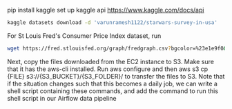 pip install kaggle
set up kaggle api 
    https://www.kaggle.com/docs/api

```bash
kaggle datasets download -d 'varunramesh1122/starwars-survey-in-usa'
```  

For St Louis Fred's Consumer Price Index dataset, run 


```bash
wget https://fred.stlouisfed.org/graph/fredgraph.csv?bgcolor=%23e1e9f0&chart_type=line&drp=0&fo=open%20sans&graph_bgcolor=%23ffffff&height=450&mode=fred&recession_bars=on&txtcolor=%23444444&ts=12&tts=12&width=1168&nt=0&thu=0&trc=0&show_legend=yes&show_axis_titles=yes&show_tooltip=yes&id=CUSR0000SS62031&scale=left&cosd=1999-01-01&coed=2020-04-01&line_color=%234572a7&link_values=false&line_style=solid&mark_type=none&mw=3&lw=2&ost=-99999&oet=99999&mma=0&fml=a&fq=Monthly&fam=avg&fgst=lin&fgsnd=2009-06-01&line_index=1&transformation=lin&vintage_date=2020-05-31&revision_date=2020-05-31&nd=1999-01-01
```

Next, copy the files downloaded from the EC2 instance to S3. Make sure that it has the aws-cli installed. Run aws configure and then aws s3 cp {FILE} s3://{S3_BUCKET}/{S3_FOLDER}/ to transfer the files to S3. Note that if the situation changes such that this becomes a daily job, we can write a shell script containing these commands, and add the command to run this shell script in our Airflow data pipeline